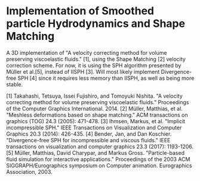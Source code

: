 # Implementation of Smoothed particle Hydrodynamics and Shape Matching

A 3D implementation of "A velocity correcting method for volume preserving viscoelastic fluids." [1], using the Shape Matching [2] velocity correction scheme. For now, it is using the SPH algorithm presented by Müller et al.[5], instead of IISPH [3]. Will most likely implement Divergence-free SPH [4] since it requires less memory than IISPH, as well as being more stable.

[1] Takahashi, Tetsuya, Issei Fujishiro, and Tomoyuki Nishita. "A velocity correcting method for volume preserving viscoelastic fluids." Proceedings of the Computer Graphics International. 2014.
[2] Müller, Matthias, et al. "Meshless deformations based on shape matching." ACM transactions on graphics (TOG) 24.3 (2005): 471-478.
[3] Ihmsen, Markus, et al. "Implicit incompressible SPH." IEEE Transactions on Visualization and Computer Graphics 20.3 (2014): 426-435.
[4] Bender, Jan, and Dan Koschier. "Divergence-free SPH for incompressible and viscous fluids." IEEE transactions on visualization and computer graphics 23.3 (2017): 1193-1206.
[5] Müller, Matthias, David Charypar, and Markus Gross. "Particle-based fluid simulation for interactive applications." Proceedings of the 2003 ACM SIGGRAPH/Eurographics symposium on Computer animation. Eurographics Association, 2003.